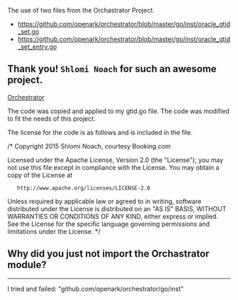 The use of two files from the Orchastrator Project.

- https://github.com/openark/orchestrator/blob/master/go/inst/oracle_gtid_set.go
- https://github.com/openark/orchestrator/blob/master/go/inst/oracle_gtid_set_entry.go

## Thank you! `Shlomi Noach` for such an awesome project.
[Orchestrator](https://github.com/openark/orchestrator)

The code was copied and applied to my gtid.go file. The code was modified to fit the needs of this project.


The license for the code is as follows and is included in the file.

/*
   Copyright 2015 Shlomi Noach, courtesy Booking.com

   Licensed under the Apache License, Version 2.0 (the "License");
   you may not use this file except in compliance with the License.
   You may obtain a copy of the License at

       http://www.apache.org/licenses/LICENSE-2.0

   Unless required by applicable law or agreed to in writing, software
   distributed under the License is distributed on an "AS IS" BASIS,
   WITHOUT WARRANTIES OR CONDITIONS OF ANY KIND, either express or implied.
   See the License for the specific language governing permissions and
   limitations under the License.
*/


## Why did you just not import the Orchastrator module?
---------------------------------------------------

I tried and failed: 
"github.com/openark/orchestrator/go/inst"

